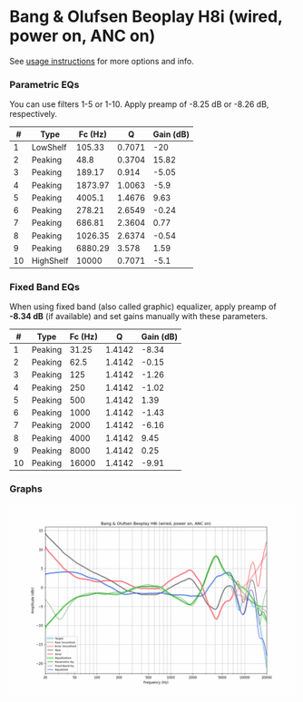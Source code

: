 # Bang & Olufsen Beoplay H8i (wired, power on, ANC on)
See [usage instructions](https://github.com/jaakkopasanen/AutoEq#usage) for more options and info.

### Parametric EQs
You can use filters 1-5 or 1-10. Apply preamp of -8.25 dB or -8.26 dB, respectively.

|   # | Type      |   Fc (Hz) |      Q |   Gain (dB) |
|-----|-----------|-----------|--------|-------------|
|   1 | LowShelf  |    105.33 | 0.7071 |      -20    |
|   2 | Peaking   |     48.8  | 0.3704 |       15.82 |
|   3 | Peaking   |    189.17 | 0.914  |       -5.05 |
|   4 | Peaking   |   1873.97 | 1.0063 |       -5.9  |
|   5 | Peaking   |   4005.1  | 1.4676 |        9.63 |
|   6 | Peaking   |    278.21 | 2.6549 |       -0.24 |
|   7 | Peaking   |    686.81 | 2.3604 |        0.77 |
|   8 | Peaking   |   1026.35 | 2.6374 |       -0.54 |
|   9 | Peaking   |   6880.29 | 3.578  |        1.59 |
|  10 | HighShelf |  10000    | 0.7071 |       -5.1  |

### Fixed Band EQs
When using fixed band (also called graphic) equalizer, apply preamp of **-8.34 dB** (if available) and set gains manually with these parameters.

|   # | Type    |   Fc (Hz) |      Q |   Gain (dB) |
|-----|---------|-----------|--------|-------------|
|   1 | Peaking |     31.25 | 1.4142 |       -8.34 |
|   2 | Peaking |     62.5  | 1.4142 |       -0.15 |
|   3 | Peaking |    125    | 1.4142 |       -1.26 |
|   4 | Peaking |    250    | 1.4142 |       -1.02 |
|   5 | Peaking |    500    | 1.4142 |        1.39 |
|   6 | Peaking |   1000    | 1.4142 |       -1.43 |
|   7 | Peaking |   2000    | 1.4142 |       -6.16 |
|   8 | Peaking |   4000    | 1.4142 |        9.45 |
|   9 | Peaking |   8000    | 1.4142 |        0.25 |
|  10 | Peaking |  16000    | 1.4142 |       -9.91 |

### Graphs
![](./Bang%20&%20Olufsen%20Beoplay%20H8i%20(wired,%20power%20on,%20ANC%20on).png)
